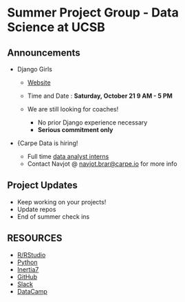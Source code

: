 # Summer Project Group - Data Science at UCSB 

## **Announcements**
+ Django Girls
	+ [Website](https://djangogirls.org/)
	+ Time and Date : **Saturday, October 21 9 AM - 5 PM** 

	+ We are still looking for coaches! 
		+ No prior Django experience necessary 
		+ **Serious commitment only**

+ {Carpe Data is hiring!
	+ Full time [data analyst interns](https://carpe.io/careers/#602) 
	+ Contact Navjot @ navjot.brar@carpe.io for more info 

## Project Updates 
+ Keep working on your projects! 
+ Update repos 
+ End of summer check ins 

## RESOURCES

+ [R/RStudio](https://www.rstudio.com/) <br />
+ [Python](https://www.python.org/) <br />  
+ [Inertia7](http://www.inertia7.com/) <br />
+ [GitHub](https://github.com/) <br />
+ [Slack](https://slack.com/) <br />
+ [DataCamp](https://www.datacamp.com/)